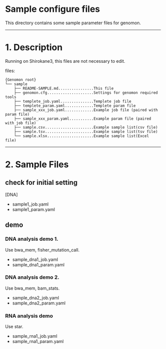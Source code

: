 # Sample configure files

This directory contains some sample parameter files for genomon.

---

# 1. Description

Running on Shirokane3, this files are not necessary to edit.

files:

```
{Genomon root}
└── sample
    ├── README-SAMPLE.md................This file
    ├── genomon.cfg.....................Settings for genomon required tools
    ├── templete_job.yaml...............Templete job file
    ├── templete_param.yaml.............Templete param file
    ├── sample_xxx_job.yaml.............Example job file (paired with param file)
    ├── sample_xxx_param.yaml...........Example param file (paired with job file)
    ├── sample.csv......................Example sample list(csv file)
    ├── sample.tsv......................Example sample list(tsv file)
    └── sample.xlsx.....................Example sample list(Excel file)

```

---

# 2. Sample Files

## check for initial setting 

[DNA]
 - sample1_job.yaml
 - sample1_param.yaml

## demo

### DNA analysis demo 1.

Use bwa_mem, fisher_mutation_call.

 - sample_dna1_job.yaml
 - sample_dna1_param.yaml

### DNA analysis demo 2.

Use bwa_mem, bam_stats.

 - sample_dna2_job.yaml
 - sample_dna2_param.yaml

### RNA analysis demo

Use star.

 - sample_rna1_job.yaml
 - sample_rna1_param.yaml


